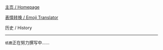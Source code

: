 [主页 / Homepage](index)

[表情转换 / Emoji Translator](https://l33z22l11.github.io/ExpressMe/)

历史 / History

------

`纸鹿`正在努力撰写中……